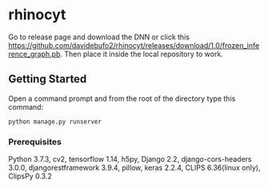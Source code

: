# rhinocyt

Go to release page and download the DNN or click this https://github.com/davidebufo2/rhinocyt/releases/download/1.0/frozen_inference_graph.pb. Then place it inside the local repository to work.

## Getting Started

Open a command prompt and from the root of the directory type this command:

```
python manage.py runserver
```

### Prerequisites

Python 3.7.3, cv2, tensorflow 1.14, h5py, Django 2.2, django-cors-headers 3.0.0, djangorestframework 3.9.4, pillow, keras 2.2.4, CLIPS 6.36(linux only), ClipsPy 0.3.2

